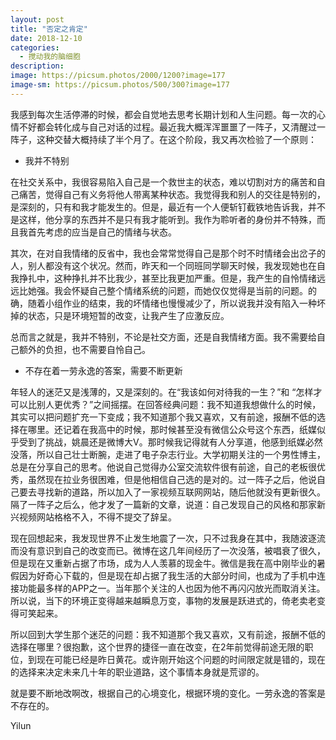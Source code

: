 ```yaml
---
layout: post
title: "否定之肯定"
date: 2018-12-10
categories:
  - 搅动我的脑细胞
description:
image: https://picsum.photos/2000/1200?image=177
image-sm: https://picsum.photos/500/300?image=177
---
```

我感到每次生活停滞的时候，都会自觉地去思考长期计划和人生问题。每一次的心情不好都会转化成与自己对话的过程。最近我大概浑浑噩噩了一阵子，又清醒过一阵子，这种交替大概持续了半个月了。在这个阶段，我又再次检验了一个原则：

<ul>
  <li>我并不特别</li>
</ul>
在社交关系中，我很容易陷入自己是一个救世主的状态，难以切割对方的痛苦和自己痛苦，觉得自己有义务将他人带离某种状态。我觉得我和别人的交往是特别的，是深刻的，只有和我才能发生的。但是，最近有一个人便斩钉截铁地告诉我，并不是这样，他分享的东西并不是只有我才能听到。我作为聆听者的身份并不特殊，而且我首先考虑的应当是自己的情绪与状态。

其次，在对自我情绪的反省中，我也会常常觉得自己是那个时不时情绪会出岔子的人，别人都没有这个状况。然而，昨天和一个同班同学聊天时候，我发现她也在自我挣扎中，这种挣扎并不比我少，甚至比我更加严重。但是，我产生的自怜情绪远远比她强。我会怀疑自己整个情绪系统的问题，而她仅仅觉得是当前的问题。的确，随着小组作业的结束，我的坏情绪也慢慢减少了，所以说我并没有陷入一种坏掉的状态，只是环境短暂的改变，让我产生了应激反应。

总而言之就是，我并不特别，不论是社交方面，还是自我情绪方面。我不需要给自己额外的负担，也不需要自怜自己。

<ul>
  <li>不存在着一劳永逸的答案，需要不断更新</li>
</ul>
年轻人的迷茫又是浅薄的，又是深刻的。在“我该如何对待我的一生？”和 “怎样才可以比别人更优秀？”之间摇摆。在回答经典问题：我不知道我想做什么的时候，其实可以把问题扩充一下变成；我不知道那个我又喜欢，又有前途，报酬不低的选择在哪里。还记着在我高中的时候，那时候甚至没有微信公众号这个东西，纸媒似乎受到了挑战，姚晨还是微博大V。那时候我记得就有人分享道，他感到纸媒必然没落，所以自己壮士断腕，走进了电子杂志行业。大学初期关注的一个男性博主，总是在分享自己的思考。他说自己觉得办公室交流软件很有前途，自己的老板很优秀，虽然现在拉业务很困难，但是他相信自己选的是对的。过一阵子之后，他说自己要去寻找新的道路，所以加入了一家视频互联网网站，随后他就没有更新很久。隔了一阵子之后么，他才发了一篇新的文章，说道：自己发现自己的风格和那家新兴视频网站格格不入，不得不提交了辞呈。

现在回想起来，我发现世界不止发生地震了一次，只不过我身在其中，我随波逐流而没有意识到自己的改变而已。微博在这几年间经历了一次没落，被唱衰了很久，但是现在又重新占据了市场，成为人人羡慕的现金牛。微信是我在高中刚毕业的暑假因为好奇心下载的，但是现在却占据了我生活的大部分时间，也成为了手机中连接功能最多样的APP之一。当年那个关注的人也因为他不再闪闪放光而取消关注。所以说，当下的环境正变得越来越瞬息万变，事物的发展是跃进式的，倚老卖老变得可笑起来。

所以回到大学生那个迷茫的问题：我不知道那个我又喜欢，又有前途，报酬不低的选择在哪里？很抱歉，这个世界的捷径一直在改变，在2年前觉得前途无限的职位，到现在可能已经是昨日黄花。或许刚开始这个问题的时间限定就是错的，现在的选择来决定未来几十年的职业道路，这个事情本身就是荒谬的。

就是要不断地改啊改，根据自己的心境变化，根据环境的变化。一劳永逸的答案是不存在的。

Yilun